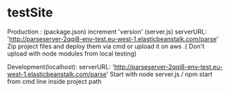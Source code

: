 # testSite

Production :
(package.json) increment 'version'
(server.js)  serverURL: 'http://parseserver-2qqi8-env-test.eu-west-1.elasticbeanstalk.com/parse'
Zip project files and deploy them via cmd or upload it on aws .( Don't upload with node modules from local testing)

Development(localhost):
serverURL: 'http://parseserver-2qqi8-env-test.eu-west-1.elasticbeanstalk.com/parse'
Start with node server.js / npm start from cmd line inside project path
